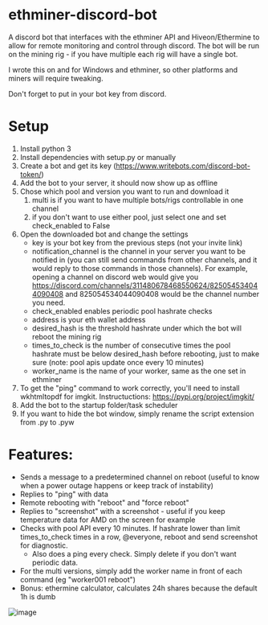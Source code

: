 # ethminer-discord-bot
A discord bot that interfaces with the ethminer API and Hiveon/Ethermine to allow for remote monitoring and control through discord. The bot will be run on the mining rig - if you have multiple each rig will have a single bot. 

I wrote this on and for Windows and ethminer, so other platforms and miners will require tweaking.

Don't forget to put in your bot key from discord.

# Setup
1. Install python 3
1. Install dependencies with setup.py or manually
1. Create a bot and get its key (https://www.writebots.com/discord-bot-token/)
1. Add the bot to your server, it should now show up as offline
1. Chose which pool and version you want to run and download it
    1. multi is if you want to have multiple bots/rigs controllable in one channel
    1. if you don't want to use either pool, just select one and set check_enabled to False
1. Open the downloaded bot and change the settings
    - key is your bot key from the previous steps (not your invite link)
    - notification_channel is the channel in your server you want to be notified in (you can still send commands from other channels, and it would reply to those commands in those channels). For example, opening a channel on discord web would give you https://discord.com/channels/311480678468550624/825054534044090408 and 825054534044090408 would be the channel number you need.
    - check_enabled enables periodic pool hashrate checks
    - address is your eth wallet address
    - desired_hash is the threshold hashrate under which the bot will reboot the mining rig 
    - times_to_check is the number of consecutive times the pool hashrate must be below desired_hash before rebooting, just to make sure (note: pool apis update once every 10 minutes)
    - worker_name is the name of your worker, same as the one set in ethminer
1. To get the "ping" command to work correctly, you'll need to install wkhtmltopdf for imgkit. Instructuctions: https://pypi.org/project/imgkit/
1. Add the bot to the startup folder/task scheduler
1. If you want to hide the bot window, simply rename the script extension from .py to .pyw

# Features:
- Sends a message to a predetermined channel on reboot (useful to know when a power outage happens or keep track of instability)
- Replies to "ping" with data
- Remote rebooting with "reboot" and "force reboot"
- Replies to "screenshot" with a screenshot - useful if you keep temperature data for AMD on the screen for example
- Checks with pool API every 10 minutes. If hashrate lower than limit times_to_check times in a row, @everyone, reboot and send screenshot for diagnostic.
    - Also does a ping every check. Simply delete if you don't want periodic data.
- For the multi versions, simply add the worker name in front of each command (eg "worker001 reboot")
- Bonus: ethermine calculator, calculates 24h shares because the default 1h is dumb

![image](https://user-images.githubusercontent.com/36900762/115118918-e725e880-9fcf-11eb-87a4-a74c10ae2ff7.png)

